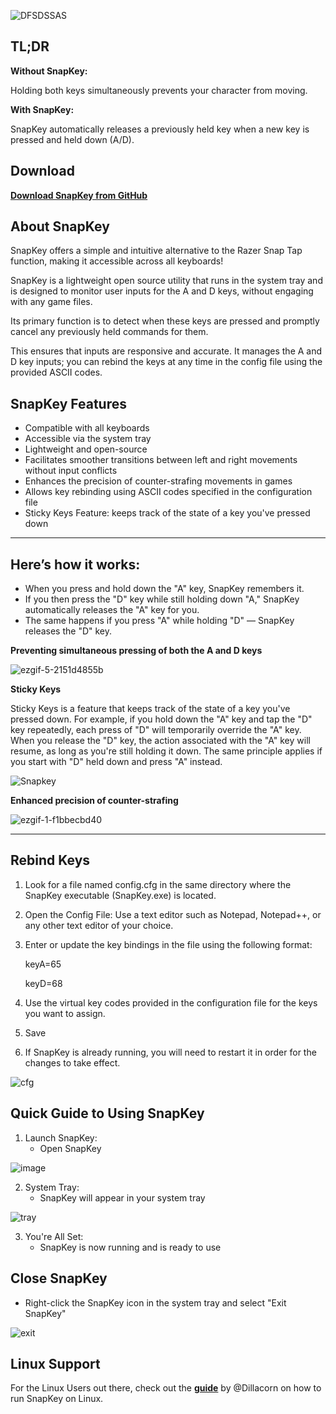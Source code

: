 ![DFSDSSAS](https://github.com/user-attachments/assets/db8591f7-dca1-4649-bd11-2e6ae257634e)

**TL;DR**
--------------------------------------------------------------------------------------------------
**Without SnapKey:** 

Holding both keys simultaneously prevents your character from moving.

**With SnapKey:** 

SnapKey automatically releases a previously held key when a new key is pressed and held down (A/D).

Download
--------------------------------------------------------------------------------------------------
**[Download SnapKey from GitHub](https://github.com/cafali/SnapKey/releases)**

**About SnapKey**
--------------------------------------------------------------------------------------------------
SnapKey offers a simple and intuitive alternative to the Razer Snap Tap function, making it accessible across all keyboards!

SnapKey is a lightweight open source utility that runs in the system tray and is designed to monitor user inputs for the A and D keys, without engaging with any game files. 

Its primary function is to detect when these keys are pressed and promptly cancel any previously held commands for them. 

This ensures that inputs are responsive and accurate. It manages the A and D key inputs; you can rebind the keys at any time in the config file using the provided ASCII codes.

**SnapKey Features**
--------------------------------------------------------------------------------------------------

- Compatible with all keyboards
- Accessible via the system tray
- Lightweight and open-source
- Facilitates smoother transitions between left and right movements without input conflicts
- Enhances the precision of counter-strafing movements in games
- Allows key rebinding using ASCII codes specified in the configuration file
- Sticky Keys Feature: keeps track of the state of a key you've pressed down

--------------------------------------------------------------------------------------------------
**Here’s how it works:**
--------------------------------------------------------------------------------------------------
- When you press and hold down the "A" key, SnapKey remembers it.
- If you then press the "D" key while still holding down "A," SnapKey automatically releases the "A" key for you.
- The same happens if you press "A" while holding "D" — SnapKey releases the "D" key.

**Preventing simultaneous pressing of both the A and D keys**

![ezgif-5-2151d4855b](https://github.com/user-attachments/assets/e70c8a55-e282-4fb3-9a4e-6bc3eff0c2a6)

**Sticky Keys**

Sticky Keys is a feature that keeps track of the state of a key you've pressed down. For example, if you 
hold down the "A" key and tap the "D" key repeatedly, each press of "D" will temporarily override 
the "A" key. When you release the "D" key, the action associated with the "A" key will resume, as 
long as you're still holding it down. The same principle applies if you start with "D" held down and 
press "A" instead. 

![Snapkey](https://github.com/user-attachments/assets/504ffa5e-50d3-4a77-9016-70f22d143cb1)

**Enhanced precision of counter-strafing**

![ezgif-1-f1bbecbd40](https://github.com/user-attachments/assets/09207ac6-8939-446b-b06e-5ec2095e8cb8)

--------------------------------------------------------------------------------------------------

**Rebind Keys**
--------------------------------------------------------------------------------------------------
1. Look for a file named config.cfg in the same directory where the SnapKey executable (SnapKey.exe) is located.
2. Open the Config File: Use a text editor such as Notepad, Notepad++, or any other text editor of your choice.
3. Enter or update the key bindings in the file using the following format:

   keyA=65

   keyD=68

5. Use the virtual key codes provided in the configuration file for the keys you want to assign.
6. Save
7. If SnapKey is already running, you will need to restart it in order for the changes to take effect.

![cfg](https://github.com/user-attachments/assets/0a39b349-3326-44f0-ac08-81052990ec96)





**Quick Guide to Using SnapKey**
--------------------------------------------------------------------------------------------------

1. Launch SnapKey:
   - Open SnapKey

![image](https://github.com/user-attachments/assets/b420fe49-bd7d-432d-a68f-1e66f468a648)



2. System Tray:
   - SnapKey will appear in your system tray

![tray](https://github.com/user-attachments/assets/26c08735-76f2-4bc0-aa75-44c9a866b453)



3. You're All Set:
   - SnapKey is now running and is ready to use

Close SnapKey
--------------------------------------------------------------------------------------------------
   - Right-click the SnapKey icon in the system tray and select "Exit SnapKey"

![exit](https://github.com/user-attachments/assets/d9266b0c-75f0-4c07-9d55-4924a2515b82)

**Linux Support**
--------------------------------------------------------------------------------------------------
For the Linux Users out there, check out the **[guide](https://github.com/cafali/SnapKey/issues/4#issuecomment-2251568839)** by @Dillacorn on how to run SnapKey on Linux.
